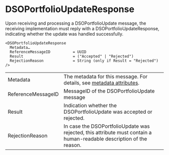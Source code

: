 <!--
SPDX-FileCopyrightText: 2020-2023 Contributors to the Shapeshifter project

SPDX-License-Identifier: Apache-2.0
-->

# DSOPortfolioUpdateResponse

Upon receiving and processing a DSOPortfolioUpdate message, the receiving implementation must reply with a DSOPortfolioUpdateResponse, indicating whether the update was handled successfully.

```
<DSOPortfolioUpdateResponse
  Metadata…
  ReferenceMessageID          = UUID
  Result                      = ("Accepted" | "Rejected")
  RejectionReason             = String (only if Result = "Rejected")
/>
```

|                    |                                                                                                                      |
|--------------------|----------------------------------------------------------------------------------------------------------------------|
| Metadata           | The metadata for this message. For details, see [metadata attributes](metadata-attributes.md).                       |
| ReferenceMessageID | MessageID of the DSOPortfolioUpdate message                                                                          |
| Result             | Indication whether the DSOPortfolioUpdate was accepted or rejected.                                                  |
| RejectionReason    | In case the DSOPortfolioUpdate was rejected, this attribute must contain a human-readable description of the reason. |
